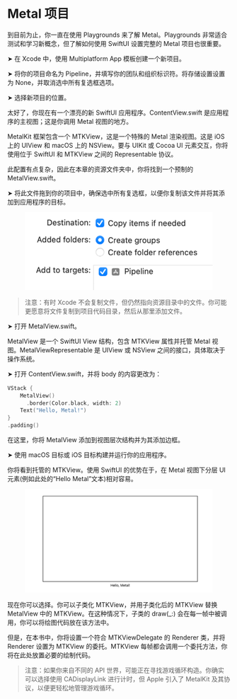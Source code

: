 # Metal 项目

到目前为止，你一直在使用 Playgrounds 来了解 Metal。Playgrounds 非常适合测试和学习新概念，但了解如何使用 SwiftUI 设置完整的 Metal 项目也很重要。

➤ 在 Xcode 中，使用 Multiplatform App 模板创建一个新项目。

➤ 将你的项目命名为 Pipeline，并填写你的团队和组织标识符。将存储设置设置为 None，并取消选中所有复选框选项。

➤ 选择新项目的位置。

太好了，你现在有一个漂亮的新 SwiftUI 应用程序。ContentView.swift 是应用程序的主视图；这是你调用 Metal 视图的地方。

MetalKit 框架包含一个 MTKView，这是一个特殊的 Metal 渲染视图。这是 iOS 上的 UIView 和 macOS 上的 NSView。要与 UIKit 或 Cocoa UI 元素交互，你将使用位于 SwiftUI 和 MTKView 之间的 Representable 协议。

此配置有点复杂，因此在本章的资源文件夹中，你将找到一个预制的 MetalView.swift。

➤ 将此文件拖到你的项目中，确保选中所有复选框，以便你复制该文件并将其添加到应用程序的目标。

<figure><img src="../../../.gitbook/assets/image (6).png" alt=""><figcaption></figcaption></figure>

> 注意：有时 Xcode 不会复制文件，但仍然指向资源目录中的文件。你可能更愿意将文件复制到项目代码目录，然后从那里添加文件。

➤ 打开 MetalView.swift。

MetalView 是一个 SwiftUI View 结构，包含 MTKView 属性并托管 Metal 视图。MetalViewRepresentable 是 UIView 或 NSView 之间的接口，具体取决于操作系统。

➤ 打开 ContentView.swift，并将 body 的内容更改为：

```swift
VStack {
    MetalView()
      .border(Color.black, width: 2)
    Text("Hello, Metal!")
}
.padding()
```

在这里，你将 MetalView 添加到视图层次结构并为其添加边框。

➤ 使用 macOS 目标或 iOS 目标构建并运行你的应用程序。

你将看到托管的 MTKView。使用 SwiftUI 的优势在于，在 Metal 视图下分层 UI 元素(例如此处的“Hello Metal”文本)相对容易。

<figure><img src="../../../.gitbook/assets/image (7).png" alt=""><figcaption></figcaption></figure>

现在你可以选择。你可以子类化 MTKView，并用子类化后的 MTKView 替换 MetalView 中的 MTKView。在这种情况下，子类的 draw(\_:) 会在每一帧中被调用，你可以将绘图代码放在该方法中。

但是，在本书中，你将设置一个符合 MTKViewDelegate 的 Renderer 类，并将 Renderer 设置为 MTKView 的委托。MTKView 每帧都会调用一个委托方法，你将在此处放置必要的绘制代码。

> 注意：如果你来自不同的 API 世界，可能正在寻找游戏循环构造。你确实可以选择使用 CADisplayLink 进行计时，但 Apple 引入了 MetalKit 及其协议，以便更轻松地管理游戏循环。



